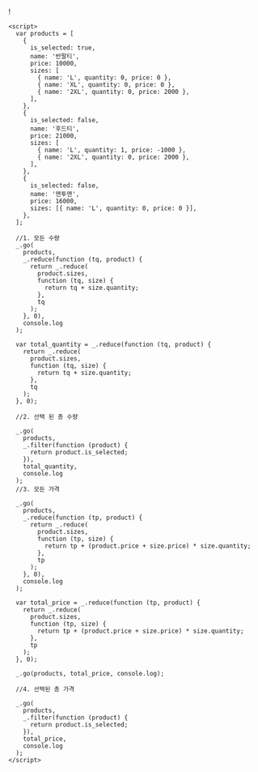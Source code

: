 !<!DOCTYPE html>
<!--[if lt IE 7]>      <html class="no-js lt-ie9 lt-ie8 lt-ie7"> <![endif]-->
<!--[if IE 7]>         <html class="no-js lt-ie9 lt-ie8"> <![endif]-->
<!--[if IE 8]>         <html class="no-js lt-ie9"> <![endif]-->
<!--[if gt IE 8]>      <html class="no-js"> <!--<![endif]-->
<html>
  <head>
    <meta charset="utf-8" />
    <meta http-equiv="X-UA-Compatible" content="IE=edge" />
    <title></title>
    <meta name="description" content="" />
    <meta name="viewport" content="width=device-width, initial-scale=1" />
    <link rel="stylesheet" href="" />
    <script src="./js/partial.js"></script>
  </head>
  <body>
    <!--[if lt IE 7]>
      <p class="browsehappy">
        You are using an <strong>outdated</strong> browser. Please
        <a href="#">upgrade your browser</a> to improve your experience.
      </p>
    <![endif]-->

    <script>
      var products = [
        {
          is_selected: true,
          name: '반팔티',
          price: 10000,
          sizes: [
            { name: 'L', quantity: 0, price: 0 },
            { name: 'XL', quantity: 0, price: 0 },
            { name: '2XL', quantity: 0, price: 2000 },
          ],
        },
        {
          is_selected: false,
          name: '후드티',
          price: 21000,
          sizes: [
            { name: 'L', quantity: 1, price: -1000 },
            { name: '2XL', quantity: 0, price: 2000 },
          ],
        },
        {
          is_selected: false,
          name: '맨투맨',
          price: 16000,
          sizes: [{ name: 'L', quantity: 0, price: 0 }],
        },
      ];

      //1. 모든 수량
      _.go(
        products,
        _.reduce(function (tq, product) {
          return _.reduce(
            product.sizes,
            function (tq, size) {
              return tq + size.quantity;
            },
            tq
          );
        }, 0),
        console.log
      );

      var total_quantity = _.reduce(function (tq, product) {
        return _.reduce(
          product.sizes,
          function (tq, size) {
            return tq + size.quantity;
          },
          tq
        );
      }, 0);

      //2. 선택 된 총 수량

      _.go(
        products,
        _.filter(function (product) {
          return product.is_selected;
        }),
        total_quantity,
        console.log
      );
      //3. 모든 가격

      _.go(
        products,
        _.reduce(function (tp, product) {
          return _.reduce(
            product.sizes,
            function (tp, size) {
              return tp + (product.price + size.price) * size.quantity;
            },
            tp
          );
        }, 0),
        console.log
      );

      var total_price = _.reduce(function (tp, product) {
        return _.reduce(
          product.sizes,
          function (tp, size) {
            return tp + (product.price + size.price) * size.quantity;
          },
          tp
        );
      }, 0);

      _.go(products, total_price, console.log);

      //4. 선택된 총 가격

      _.go(
        products,
        _.filter(function (product) {
          return product.is_selected;
        }),
        total_price,
        console.log
      );
    </script>
  </body>
</html>
